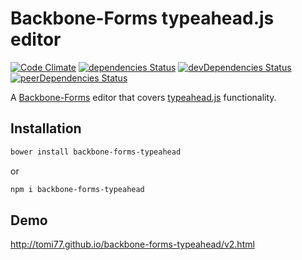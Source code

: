 # Backbone-Forms typeahead.js editor

[![Code Climate](https://codeclimate.com/github/tomi77/backbone-forms-typeahead/badges/gpa.svg)](https://codeclimate.com/github/tomi77/backbone-forms-typeahead)
[![dependencies Status](https://david-dm.org/tomi77/backbone-forms-typeahead/status.svg)](https://david-dm.org/tomi77/backbone-forms-typeahead)
[![devDependencies Status](https://david-dm.org/tomi77/backbone-forms-typeahead/dev-status.svg)](https://david-dm.org/tomi77/backbone-forms-typeahead?type=dev)
[![peerDependencies Status](https://david-dm.org/tomi77/backbone-forms-typeahead/peer-status.svg)](https://david-dm.org/tomi77/backbone-forms-typeahead#type=peer)

A [Backbone-Forms](https://github.com/powmedia/backbone-forms) editor that covers [typeahead.js](https://twitter.github.io/typeahead.js/) functionality.

## Installation

~~~bash
bower install backbone-forms-typeahead
~~~

or

~~~bash
npm i backbone-forms-typeahead
~~~

## Demo

http://tomi77.github.io/backbone-forms-typeahead/v2.html
